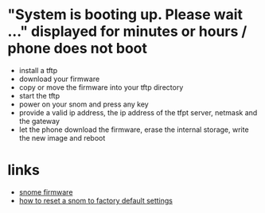 # "System is booting up. Please wait ..." displayed for minutes or hours / phone does not boot

* install a tftp
* download your firmware
* copy or move the firmware into your tftp directory
* start the tftp
* power on your snom and press any key
* provide a valid ip address, the ip address of the tfpt server, netmask and the gateway
* let the phone download the firmware, erase the internal storage, write the new image and reboot

# links

* [snome firmware](http://wiki.snom.com/Firmware/V7/Recovery)
* [how to reset a snom to factory default settings](http://support.euphoria.co.za/support/solutions/articles/3000030862-how-to-reset-a-snom-to-factory-defaults-using-tftp-update)
